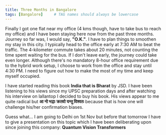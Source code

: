 ```yaml
---
title: Three Months in Bangalore
tags: [Bangalore]     # TAG names should always be lowercase
---
```


Finally I got one flat near my office (4 kms though, have to take bus to reach my office) and I have been staying here now from the past three months. Journey so far was, I would say, **"O.K."**. I have to plan things to smoothen my stay in this city. 
I typically head to the office early at 7:30 AM to beat the traffic. The 4-kilometer commute takes about 20 minutes, not counting the time spent waiting for the bus. If I don't leave early, the journey could take even longer. Although there's no mandatory 8-hour office requirement due to the hybrid work setup, I choose to work from the office and stay until 4:30 PM. I need to figure out how to make the most of my time and keep myself occupied.

I have started reading this book **India that is Bharat** by JSD. I have been listening to his views since my UPSC preparation days and after watching his interview on lallantop I decided to buy his book. His views appear to me quite radical but **आ नो भद्राः क्रतवो यन्तु विश्वतः** because that is how one will challenge his/her confirmation biases.

Guess what... I am going to Delhi on 1st Nov but before that tomorrow I have to give a presentation on this topic which I have been deliberating upon since joining this company: **Quantum Vision Transformers**

